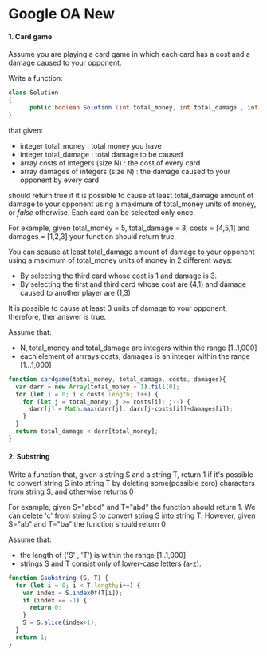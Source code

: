 # Google OA New

#### 1. Card game

Assume you are playing a card game in which each card has a cost and a damage caused to your opponent.

Write a function:

```java
class Solution 
{
      public boolean Solution (int total_money, int total_damage , int[] costs, int[] damages){}
}
```

that given:

- integer total_money : total money you have
- integer total_damage : total damage to be caused
- array costs of integers (size N) : the cost of every card
- array damages of integers (size N) : the damage caused to your opponent by every card

 should return true if it is possible to cause at least total_damage amount of damage to your opponent using a maximum of total_money units of money, or *false* otherwise. Each card can be selected only once.

For example, given total_money = 5, total_damage = 3, costs = [4,5,1] and damages = [1,2,3] your function should return true. 

You can scause at least total_damage amount of damage to your opponent using a maximum of total_money units of money in 2 different ways:

- By selecting the third card whose cost is 1 and damage is 3.
- By selecting the first and third card whose cost are (4,1) and damage caused to another player are (1,3)

It is possible to cause at least 3 units of damage to your opponent, therefore, ther answer is true.

Assume that:

- N, total_money and total_damage are integers within the range [1..1,000]
- each element of arrrays costs, damages is an integer within the range [1...1,000]

```javascript
function cardgame(total_money, total_damage, costs, damages){
  var darr = new Array(total_money + 1).fill(0);
  for (let i = 0; i < costs.length; i++) {
    for (let j = total_money; j >= costs[i]; j--) {
      darr[j] = Math.max(darr[j], darr[j-costs[i]]+damages[i]);
    }
  }
  return total_damage < darr[total_money];
}
```

#### 2. Substring

Write a function that, given a string S and a string T, return 1 if it's possible to convert string S into string T by deleting some(possible zero) characters from string S, and otherwise returns 0

For example, given S="abcd" and T="abd" the function should return 1. We can delete 'c' from string S to convert string S into string T. However, given S="ab" and T="ba" the function should return 0

Assume that:

- the length of ('S' , 'T') is within the range [1..1,000]
- strings S and T consist only of lower-case letters (a-z).

```javascript
function Gsubstring (S, T) {
  for (let i = 0; i < T.length;i++) {
    var index = S.indexOf(T[i]);
    if (index == -1) {
      return 0;
    }
    S = S.slice(index+1);
  }
  return 1;
}
```
